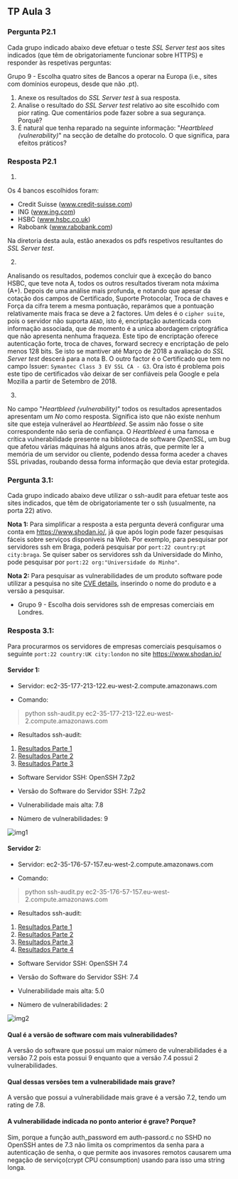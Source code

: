 ## TP Aula 3

### Pergunta P2.1

Cada grupo indicado abaixo deve efetuar o teste _SSL Server test_ aos sites indicados (que têm de obrigatoriamente funcionar sobre HTTPS) e responder às respetivas perguntas:

 Grupo 9 - Escolha quatro sites de Bancos a operar na Europa (i.e., sites com domínios europeus, desde que não .pt).

  1. Anexe os resultados do _SSL Server test_ à sua resposta.
  2. Analise o resultado do _SSL Server test_ relativo ao site escolhido com pior rating. Que comentários pode fazer sobre a sua segurança. Porquê?
  3. É natural que tenha reparado na seguinte informação: "_Heartbleed (vulnerability)_" na secção de detalhe do protocolo. O que significa, para efeitos práticos?

### Resposta P2.1
 1.

 Os 4 bancos escolhidos foram:
- Credit Suisse (www.credit-suisse.com)
- ING (www.ing.com)
- HSBC (www.hsbc.co.uk)
- Rabobank (www.rabobank.com)

Na diretoria desta aula, estão anexados os pdfs respetivos resultantes do _SSL Server test_.

 2.
Analisando os resultados, podemos concluir que à exceção do banco HSBC, que teve nota A, todos os outros resultados tiveram nota máxima (A+).
Depois de uma análise mais profunda, e notando que apesar da cotação dos campos de Certificado, Suporte Protocolar, Troca de chaves e Força da cifra terem a mesma pontuação, reparámos que a pontuação relativamente mais fraca se deve a 2 factores. Um deles é o `cipher suite`, pois o servidor não suporta `AEAD`, isto é, encriptação autenticada com informação associada, que de momento é a unica abordagem criptográfica que não apresenta nenhuma fraqueza. Este tipo de encriptação oferece autenticação forte, troca de chaves, forward secrecy e encriptação de pelo menos 128 bits. Se isto se mantiver até Março de 2018 a avaliação do _SSL Server test_ descerá para a nota B. O outro factor é o Certificado que tem no campo Issuer: `Symantec Class 3 EV SSL CA - G3`. Ora isto é problema pois este tipo de certificados vão deixar de ser confiáveis pela Google e pela Mozilla a partir de Setembro de 2018.

 3.
No campo "_Heartbleed (vulnerability)_" todos os resultados apresentados apresentam um _No_ como resposta. Significa isto que não existe nenhum site que esteja vulnerável ao _Heartbleed_. Se assim não fosse o site correspondente não seria de confiança. O _Heartbleed_ é uma famosa e crítica vulnerabilidade presente na biblioteca de software _OpenSSL_, um bug que afetou várias máquinas há alguns anos atrás, que permite ler a memória de um servidor ou cliente, podendo dessa forma aceder a chaves SSL privadas, roubando dessa forma informação que devia estar protegida.





### Pergunta 3.1:

Cada grupo indicado abaixo deve utilizar o ssh-audit para efetuar teste aos sites indicados, que têm de obrigatoriamente ter o ssh (usualmente, na porta 22) ativo.

**Nota 1:** Para simplificar a resposta a esta pergunta deverá configurar uma conta em <https://www.shodan.io/>, já que após login pode fazer pesquisas fáceis sobre serviços disponíveis na Web. Por exemplo, para pesquisar por servidores ssh em Braga, poderá pesquisar por `port:22 country:pt city:braga`. Se quiser saber os servidores ssh da Universidade do Minho, pode pesquisar por `port:22 org:"Universidade do Minho"`.

**Nota 2:** Para pesquisar as vulnerabilidades de um produto software pode utilizar a pesquisa no site [CVE details](https://www.cvedetails.com/version-search.php), inserindo o nome do produto e a versão a pesquisar.

- Grupo 9 - Escolha dois servidores ssh de empresas comerciais em Londres.


### Resposta 3.1:

Para procurarmos os servidores de empresas comerciais pesquisamos o seguinte `port:22 country:UK city:london` no site <https://www.shodan.io/>

#### Servidor 1: 

* Servidor: ec2-35-177-213-122.eu-west-2.compute.amazonaws.com

* Comando:
> python ssh-audit.py ec2-35-177-213-122.eu-west-2.compute.amazonaws.com

* Resultados ssh-audit:
1. [Resultados Parte 1](https://github.com/uminho-miei-engseg/1718-G9/blob/master/TPraticas/aula3/img/serv1_1.png)
2. [Resultados Parte 2](https://github.com/uminho-miei-engseg/1718-G9/blob/master/TPraticas/aula3/img/serv1_2.png)
3. [Resultados Parte 3](https://github.com/uminho-miei-engseg/1718-G9/blob/master/TPraticas/aula3/img/serv1_3.png)

* Software Servidor SSH: OpenSSH 7.2p2

* Versão do Software do Servidor SSH: 7.2p2

* Vulnerabilidade mais alta: 7.8

* Número de vulnerabilidades: 9


![img1](https://github.com/uminho-miei-engseg/1718-G9/blob/master/TPraticas/aula3/img/nvul1.png)


#### Servidor 2:

* Servidor: ec2-35-176-57-157.eu-west-2.compute.amazonaws.com

* Comando:
> python ssh-audit.py ec2-35-176-57-157.eu-west-2.compute.amazonaws.com

* Resultados ssh-audit:
1. [Resultados Parte 1](https://github.com/uminho-miei-engseg/1718-G9/blob/master/TPraticas/aula3/img/ser2_1.png)
2. [Resultados Parte 2](https://github.com/uminho-miei-engseg/1718-G9/blob/master/TPraticas/aula3/img/ser2_2.png)
3. [Resultados Parte 3](https://github.com/uminho-miei-engseg/1718-G9/blob/master/TPraticas/aula3/img/ser2_3.png)
4. [Resultados Parte 4](https://github.com/uminho-miei-engseg/1718-G9/blob/master/TPraticas/aula3/img/ser2_4.png)

* Software Servidor SSH: OpenSSH 7.4

* Versão do Software do Servidor SSH: 7.4

* Vulnerabilidade mais alta: 5.0

* Número de vulnerabilidades: 2


![img2](https://github.com/uminho-miei-engseg/1718-G9/blob/master/TPraticas/aula3/img/nvul2.png)


#### Qual é a versão de software com mais vulnerabilidades?
A versão do software que possui um maior número de vulnerabilidades é a versão 7.2 pois esta possui 9 enquanto que a versão 7.4 possui 2 vulnerabilidades.


#### Qual dessas versões tem a vulnerabilidade mais grave?
A versão que possui a vulnerabilidade mais grave é a versão 7.2, tendo um rating de 7.8.

#### A vulnerabilidade indicada no ponto anterior é grave? Porque?
Sim, porque a função auth_password em auth-passord.c no SSHD no OpenSSH antes de 7.3 não limita os comprimentos da senha para a autenticação de senha, o que permite aos invasores remotos causarem uma negação de serviço(crypt CPU consumption) usando para isso uma string longa.



